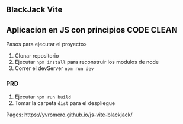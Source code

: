 ## BlackJack Vite
## Aplicacion en JS con principios CODE CLEAN

Pasos para ejecutar el proyecto>
1. Clonar repositorio
2. Ejecutar ```npm install``` para reconstruir los modulos de node
3. Correr el devServer ```npm run dev```

### PRD
1. Ejecutar ```npm run build```
2. Tomar la carpeta ```dist``` para el despliegue

Pages: https://yvromero.github.io/js-vite-blackjack/
